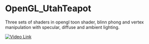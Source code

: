# OpenGL_UtahTeapot
Three sets of shaders in opengl toon shader, blinn phong and vertex manipulation with specular, diffuse and ambient lighting.

[![Video Link](https://www.youtube.com/watch?v=tdKzCTCurDk/teapot.jpg)](https://www.youtube.com/watch?v=tdKzCTCurDk)
